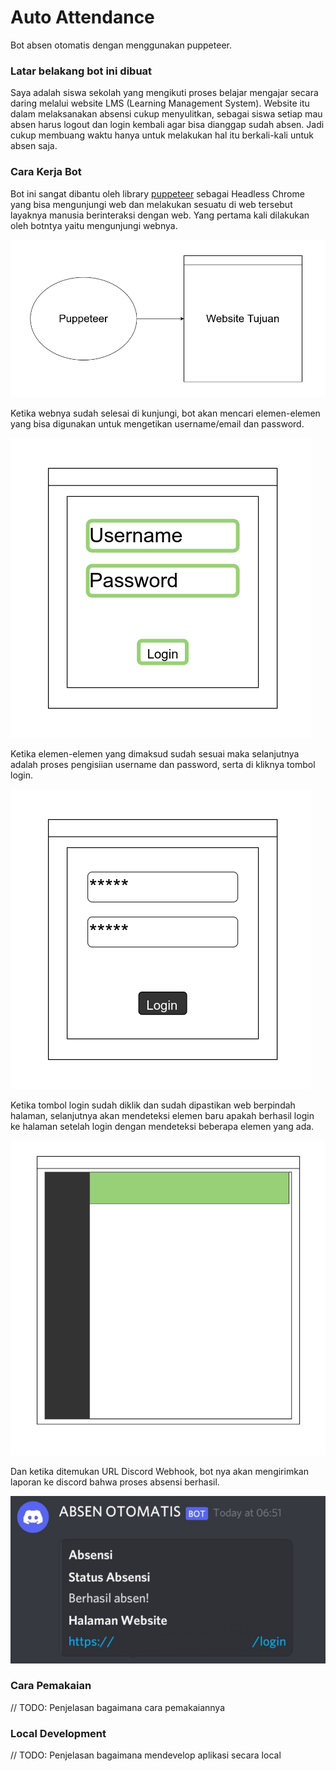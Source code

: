 # Auto Attendance

Bot absen otomatis dengan menggunakan puppeteer.

### Latar belakang bot ini dibuat

Saya adalah siswa sekolah yang mengikuti proses belajar mengajar secara daring melalui website LMS (Learning Management System). Website itu dalam melaksanakan absensi cukup menyulitkan, sebagai siswa setiap mau absen harus logout dan login kembali agar bisa dianggap sudah absen. Jadi cukup membuang waktu hanya untuk melakukan hal itu berkali-kali untuk absen saja.

### Cara Kerja Bot

Bot ini sangat dibantu oleh library [puppeteer](https://github.com/puppeteer/puppeteer) sebagai Headless Chrome yang bisa mengunjungi web dan melakukan sesuatu di web tersebut layaknya manusia berinteraksi dengan web. Yang pertama kali dilakukan oleh botntya yaitu mengunjungi webnya.

![Membuka Website](assets/img/Membuka_Website.png)

Ketika webnya sudah selesai di kunjungi, bot akan mencari elemen-elemen yang bisa digunakan untuk mengetikan username/email dan password.

![Deteksi Elemen-Elemen HTML](assets/img/Elements_Recognize.png)

Ketika elemen-elemen yang dimaksud sudah sesuai maka selanjutnya adalah proses pengisiian username dan password, serta di kliknya tombol login.

![Isi Username Password dan login](assets/img/Isi_Username_dan_Password.png)

Ketika tombol login sudah diklik dan sudah dipastikan web berpindah halaman, selanjutnya akan mendeteksi elemen baru apakah berhasil login ke halaman setelah login dengan mendeteksi beberapa elemen yang ada.

![Second Recognize](assets/img/Second_Recognize.png)

Dan ketika ditemukan URL Discord Webhook, bot nya akan mengirimkan laporan ke discord bahwa proses absensi berhasil.

![Screenshot Discord](assets/img/Screenshot_Discord.jpg)

### Cara Pemakaian

// TODO: Penjelasan bagaimana cara pemakaiannya

### Local Development

// TODO: Penjelasan bagaimana mendevelop aplikasi secara local
